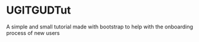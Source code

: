 # UGITGUDTut

A simple and small tutorial made with bootstrap to help with the onboarding process of new users